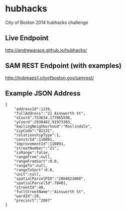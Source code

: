 hubhacks
=========

City of Boston 2014 hubhacks challenge

Live Endpoint
-------
http://andrewarace.github.io/hubhacks/

SAM REST Endpoint (with examples)
-----
http://hubmaps1.cityofboston.gov/samrest/

Example JSON Address
-----
```
{
	"addressId":1234,
	"fullAddress":"21 Ainsworth St",
	"xCoord":753634.177065596,
	"yCoord":2930402.91973303,
	"mailingNeighborhood":"Roslindale",
	"zipCode":"02131",
	"relationshipType":1,
	"constrId":110891,
	"improvementId":110891,
	"streetNumber":"21",
	"isRange":false,
	"rangeFrom":null,
	"rangeFromSort":0.0,
	"rangeTo":null,
	"rangeToSort":0.0,
	"unit":null,
	"spatialParcelPID":"2004623000",
	"spatialParcelId":78401,
	"streetId":40,
	"fullStreetName":"Ainsworth St",
	"wardId":20,
	"precinct":"2007"
}
```

